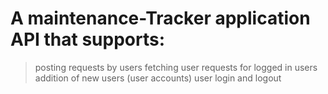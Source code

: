 # A maintenance-Tracker application API that supports:
>posting requests by users
>fetching user requests for logged in users
>addition of new users (user accounts)
>user login and logout

